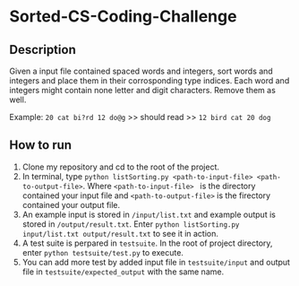 # Sorted-CS-Coding-Challenge
## Description
Given a input file contained spaced words and integers, sort words and integers and place them in their corrosponding type indices. Each word and integers might contain none letter and digit characters. Remove them as well. 

Example: `20 cat bi?rd 12 do@g`  >> should read >>  `12 bird cat 20 dog`

## How to run
1. Clone my repository and cd to the root of the project.
2. In terminal, type `python listSorting.py <path-to-input-file> <path-to-output-file>`. Where `<path-to-input-file> ` is the directory contained your input file and `<path-to-output-file>` is the firectory contained your output file. 
3. An example input is stored in `/input/list.txt` and example output is stored in `/output/result.txt`. Enter `python listSorting.py input/list.txt output/result.txt` to see it in action.
4. A test suite is perpared in `testsuite`. In the root of project directory, enter `python testsuite/test.py` to execute.
5. You can add more test by added input file in `testsuite/input` and output file in `testsuite/expected_output` with the same name.
